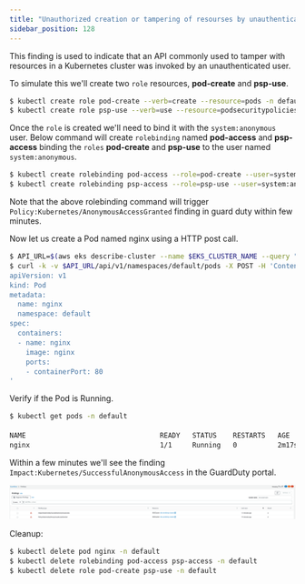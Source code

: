 ```yaml
---
title: "Unauthorized creation or tampering of resourses by unauthenticated user" 
sidebar_position: 128
---
```


This finding is used to indicate that an API commonly used to tamper with resources in a Kubernetes cluster was invoked by an unauthenticated user.

To simulate this we'll create two `role` resources, **pod-create** and **psp-use**.

```bash
$ kubectl create role pod-create --verb=create --resource=pods -n default
$ kubectl create role psp-use --verb=use --resource=podsecuritypolicies -n default
```

Once the `role` is created we'll need to bind it with the `system:anonymous` user. Below command will create `rolebinding` named **pod-access** and **psp-access** binding the `roles` **pod-create** and **psp-use** to the user named `system:anonymous`.

```bash
$ kubectl create rolebinding pod-access --role=pod-create --user=system:anonymous -n default
$ kubectl create rolebinding psp-access --role=psp-use --user=system:anonymous -n default
```

Note that the above rolebinding command will trigger `Policy:Kubernetes/AnonymousAccessGranted` finding in guard duty within few minutes.

Now let us create a Pod named nginx using a HTTP post call. 

```bash
$ API_URL=$(aws eks describe-cluster --name $EKS_CLUSTER_NAME --query "cluster.endpoint" --region $AWS_DEFAULT_REGION --output text)
$ curl -k -v $API_URL/api/v1/namespaces/default/pods -X POST -H 'Content-Type: application/yaml' -d '---
apiVersion: v1
kind: Pod
metadata:
  name: nginx
  namespace: default
spec:
  containers:
  - name: nginx
    image: nginx
    ports:
    - containerPort: 80
'
```

Verify if the Pod is Running.

```bash
$ kubectl get pods -n default

NAME                                 READY   STATUS    RESTARTS   AGE
nginx                                1/1     Running   0          2m17s
```

Within a few minutes we'll see the finding `Impact:Kubernetes/SuccessfulAnonymousAccess` in the GuardDuty portal.

![](impact_SuccessfulAnonymousAccess.png)

Cleanup:

```bash
$ kubectl delete pod nginx -n default
$ kubectl delete rolebinding pod-access psp-access -n default
$ kubectl delete role pod-create psp-use -n default
```
